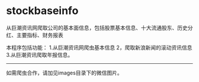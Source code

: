 # stockbaseinfo
从巨潮资讯网爬取公司的基本面信息，包括股票基本信息、十大流通股东、历史分红、主要指标、财务报表

本程序包括功能：
1.从巨潮资讯网爬虫基本信息
2，爬取新浪新闻的滚动资讯信息
3.从巨潮资讯爬取年报信息。

--------------------------------------------------------
如需爬虫合作，请加见images目录下的微信图片。